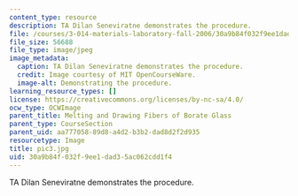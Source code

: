 ```yaml
---
content_type: resource
description: TA Dilan Seneviratne demonstrates the procedure.
file: /courses/3-014-materials-laboratory-fall-2006/30a9b84f032f9ee1dad35ac062cdd1f4_pic3.jpg
file_size: 56688
file_type: image/jpeg
image_metadata:
  caption: TA Dilan Seneviratne demonstrates the procedure.
  credit: Image courtesy of MIT OpenCourseWare.
  image-alt: Demonstrating the procedure.
learning_resource_types: []
license: https://creativecommons.org/licenses/by-nc-sa/4.0/
ocw_type: OCWImage
parent_title: Melting and Drawing Fibers of Borate Glass
parent_type: CourseSection
parent_uid: aa777058-89d8-a4d2-b3b2-dad8d2f2d935
resourcetype: Image
title: pic3.jpg
uid: 30a9b84f-032f-9ee1-dad3-5ac062cdd1f4
---
```

TA Dilan Seneviratne demonstrates the procedure.